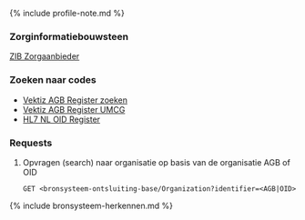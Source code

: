 {% include profile-note.md %}

### Zorginformatiebouwsteen

[ZIB Zorgaanbieder](https://zibs.nl/wiki/Zorgaanbieder-v3.1.1(2017NL))

### Zoeken naar codes

* [Vektiz AGB Register zoeken](https://www.vektis.nl/agb-register/zoeken)
* [Vektiz AGB Register UMCG](https://www.vektis.nl/agb-register/onderneming-06020101)
* [HL7 NL OID Register](https://hl7.nl/actuele-hl7-nl-oid-register.html)

### Requests

1. Opvragen (search) naar organisatie op basis van de organisatie AGB of OID

    `GET <bronsysteem-ontsluiting-base/Organization?identifier=<AGB|OID>`

{% include bronsysteem-herkennen.md %}
